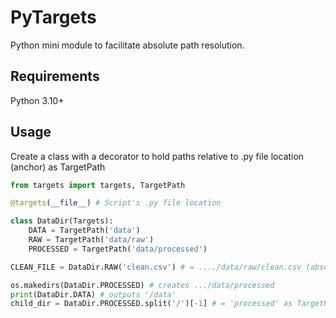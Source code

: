 # PyTargets
Python mini module to facilitate absolute path resolution.
## Requirements
Python 3.10+
## Usage
Create a class with a decorator to hold paths relative to .py file location (anchor) as TargetPath
```python
from targets import targets, TargetPath

@targets(__file__) # Script's .py file location

class DataDir(Targets):
    DATA = TargetPath('data')
    RAW = TargetPath('data/raw')
    PROCESSED = TargetPath('data/processed')

CLEAN_FILE = DataDir.RAW('clean.csv') # = ..../data/raw/clean.csv (absolute path)

os.makedirs(DataDir.PROCESSED) # creates .../data/processed
print(DataDir.DATA) # outputs '/data'
child_dir = DataDir.PROCESSED.split('/')[-1] # = 'processed' as TargetPath inherits from str

```
